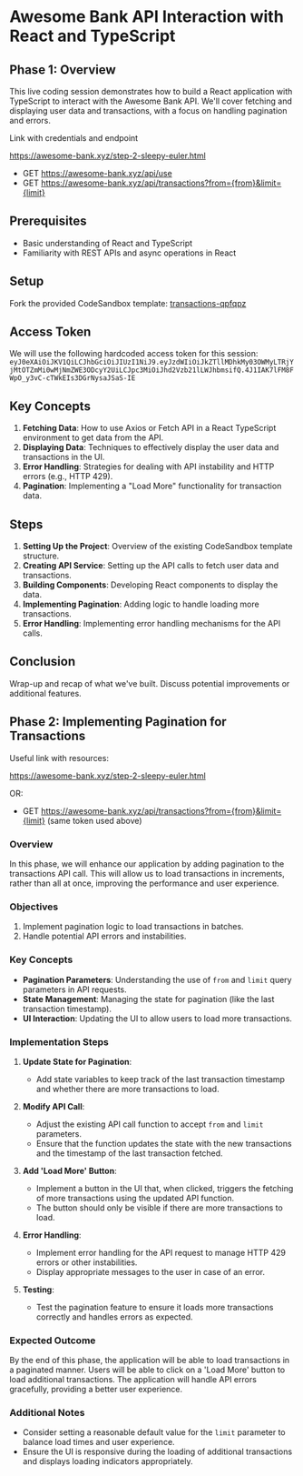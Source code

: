 # Awesome Bank API Interaction with React and TypeScript

## Phase 1: Overview
This live coding session demonstrates how to build a React application with TypeScript to interact with the Awesome Bank API. We'll cover fetching and displaying user data and transactions, with a focus on handling pagination and errors.

Link with credentials and endpoint

https://awesome-bank.xyz/step-2-sleepy-euler.html

- GET https://awesome-bank.xyz/api/use
- GET https://awesome-bank.xyz/api/transactions?from={from}&limit={limit}


## Prerequisites
- Basic understanding of React and TypeScript
- Familiarity with REST APIs and async operations in React

## Setup
Fork the provided CodeSandbox template: [transactions-qpfqpz](https://codesandbox.io/p/sandbox/transactions-qpfqpz)

## Access Token
We will use the following hardcoded access token for this session:
`eyJ0eXAiOiJKV1QiLCJhbGciOiJIUzI1NiJ9.eyJzdWIiOiJkZTllMDhkMy03OWMyLTRjYjMtOTZmMi0wMjNmZWE3ODcyY2UiLCJpc3MiOiJhd2Vzb21lLWJhbmsifQ.4J1IAK7lFM8FWpO_y3vC-cTWkEIs3DGrNysaJSaS-IE`

## Key Concepts
1. **Fetching Data**: How to use Axios or Fetch API in a React TypeScript environment to get data from the API.
2. **Displaying Data**: Techniques to effectively display the user data and transactions in the UI.
3. **Error Handling**: Strategies for dealing with API instability and HTTP errors (e.g., HTTP 429).
4. **Pagination**: Implementing a "Load More" functionality for transaction data.

## Steps
1. **Setting Up the Project**: Overview of the existing CodeSandbox template structure.
2. **Creating API Service**: Setting up the API calls to fetch user data and transactions.
3. **Building Components**: Developing React components to display the data.
4. **Implementing Pagination**: Adding logic to handle loading more transactions.
5. **Error Handling**: Implementing error handling mechanisms for the API calls.

## Conclusion
Wrap-up and recap of what we've built. Discuss potential improvements or additional features.

## Phase 2: Implementing Pagination for Transactions

Useful link with resources:

https://awesome-bank.xyz/step-2-sleepy-euler.html

OR:

- GET https://awesome-bank.xyz/api/transactions?from={from}&limit={limit} (same token used above)

### Overview
In this phase, we will enhance our application by adding pagination to the transactions API call. This will allow us to load transactions in increments, rather than all at once, improving the performance and user experience.

### Objectives
1. Implement pagination logic to load transactions in batches.
2. Handle potential API errors and instabilities.

### Key Concepts
- **Pagination Parameters**: Understanding the use of `from` and `limit` query parameters in API requests.
- **State Management**: Managing the state for pagination (like the last transaction timestamp).
- **UI Interaction**: Updating the UI to allow users to load more transactions.

### Implementation Steps

1. **Update State for Pagination**:
    - Add state variables to keep track of the last transaction timestamp and whether there are more transactions to load.

2. **Modify API Call**:
    - Adjust the existing API call function to accept `from` and `limit` parameters.
    - Ensure that the function updates the state with the new transactions and the timestamp of the last transaction fetched.

3. **Add 'Load More' Button**:
    - Implement a button in the UI that, when clicked, triggers the fetching of more transactions using the updated API function.
    - The button should only be visible if there are more transactions to load.

4. **Error Handling**:
    - Implement error handling for the API request to manage HTTP 429 errors or other instabilities.
    - Display appropriate messages to the user in case of an error.

5. **Testing**:
    - Test the pagination feature to ensure it loads more transactions correctly and handles errors as expected.

### Expected Outcome
By the end of this phase, the application will be able to load transactions in a paginated manner. Users will be able to click on a 'Load More' button to load additional transactions. The application will handle API errors gracefully, providing a better user experience.

### Additional Notes
- Consider setting a reasonable default value for the `limit` parameter to balance load times and user experience.
- Ensure the UI is responsive during the loading of additional transactions and displays loading indicators appropriately.
